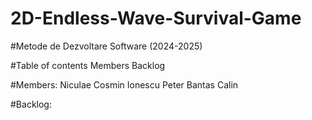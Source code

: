 # 2D-Endless-Wave-Survival-Game

#Metode de Dezvoltare Software (2024-2025)

#Table of contents
Members
Backlog

#Members:
Niculae Cosmin
Ionescu Peter
Bantas Calin

#Backlog:
